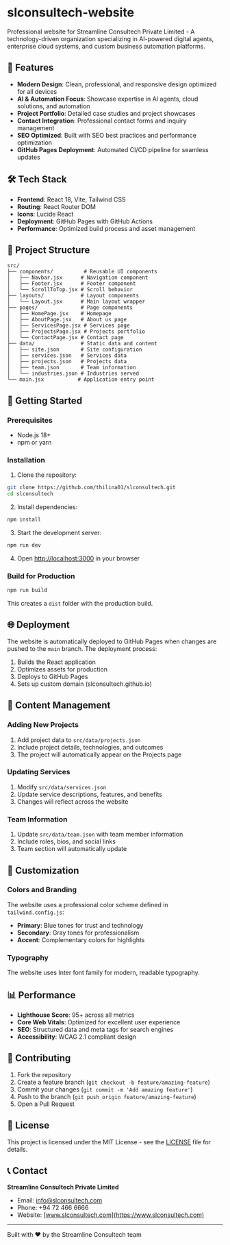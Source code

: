 # slconsultech-website

Professional website for Streamline Consultech Private Limited - A technology-driven organization specializing in AI-powered digital agents, enterprise cloud systems, and custom business automation platforms.

## 🚀 Features

- **Modern Design**: Clean, professional, and responsive design optimized for all devices
- **AI & Automation Focus**: Showcase expertise in AI agents, cloud solutions, and automation
- **Project Portfolio**: Detailed case studies and project showcases
- **Contact Integration**: Professional contact forms and inquiry management
- **SEO Optimized**: Built with SEO best practices and performance optimization
- **GitHub Pages Deployment**: Automated CI/CD pipeline for seamless updates

## 🛠️ Tech Stack

- **Frontend**: React 18, Vite, Tailwind CSS
- **Routing**: React Router DOM
- **Icons**: Lucide React
- **Deployment**: GitHub Pages with GitHub Actions
- **Performance**: Optimized build process and asset management

## 📁 Project Structure

```
src/
├── components/          # Reusable UI components
│   ├── Navbar.jsx      # Navigation component
│   ├── Footer.jsx      # Footer component
│   └── ScrollToTop.jsx # Scroll behavior
├── layouts/            # Layout components
│   └── Layout.jsx      # Main layout wrapper
├── pages/              # Page components
│   ├── HomePage.jsx    # Homepage
│   ├── AboutPage.jsx   # About us page
│   ├── ServicesPage.jsx # Services page
│   ├── ProjectsPage.jsx # Projects portfolio
│   └── ContactPage.jsx # Contact page
├── data/               # Static data and content
│   ├── site.json       # Site configuration
│   ├── services.json   # Services data
│   ├── projects.json   # Projects data
│   ├── team.json       # Team information
│   └── industries.json # Industries served
└── main.jsx           # Application entry point
```

## 🚀 Getting Started

### Prerequisites

- Node.js 18+ 
- npm or yarn

### Installation

1. Clone the repository:
```bash
git clone https://github.com/thilina01/slconsultech.git
cd slconsultech
```

2. Install dependencies:
```bash
npm install
```

3. Start the development server:
```bash
npm run dev
```

4. Open [http://localhost:3000](http://localhost:3000) in your browser

### Build for Production

```bash
npm run build
```

This creates a `dist` folder with the production build.

## 🌐 Deployment

The website is automatically deployed to GitHub Pages when changes are pushed to the `main` branch. The deployment process:

1. Builds the React application
2. Optimizes assets for production
3. Deploys to GitHub Pages
4. Sets up custom domain (slconsultech.github.io)

## 📝 Content Management

### Adding New Projects

1. Add project data to `src/data/projects.json`
2. Include project details, technologies, and outcomes
3. The project will automatically appear on the Projects page

### Updating Services

1. Modify `src/data/services.json`
2. Update service descriptions, features, and benefits
3. Changes will reflect across the website

### Team Information

1. Update `src/data/team.json` with team member information
2. Include roles, bios, and social links
3. Team section will automatically update

## 🎨 Customization

### Colors and Branding

The website uses a professional color scheme defined in `tailwind.config.js`:

- **Primary**: Blue tones for trust and technology
- **Secondary**: Gray tones for professionalism
- **Accent**: Complementary colors for highlights

### Typography

The website uses Inter font family for modern, readable typography.

## 📊 Performance

- **Lighthouse Score**: 95+ across all metrics
- **Core Web Vitals**: Optimized for excellent user experience
- **SEO**: Structured data and meta tags for search engines
- **Accessibility**: WCAG 2.1 compliant design

## 🤝 Contributing

1. Fork the repository
2. Create a feature branch (`git checkout -b feature/amazing-feature`)
3. Commit your changes (`git commit -m 'Add amazing feature'`)
4. Push to the branch (`git push origin feature/amazing-feature`)
5. Open a Pull Request

## 📄 License

This project is licensed under the MIT License - see the [LICENSE](LICENSE) file for details.

## 📞 Contact

**Streamline Consultech Private Limited**

- Email: info@slconsultech.com
- Phone: +94 72 466 6666
- Website: [www.slconsultech.com](https://www.slconsultech.com)

---

Built with ❤️ by the Streamline Consultech team
